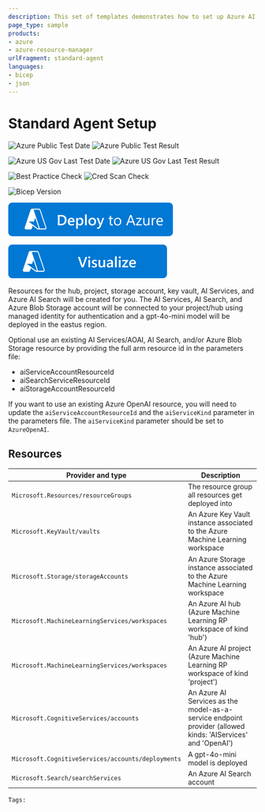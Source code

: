 ```yaml
---
description: This set of templates demonstrates how to set up Azure AI Agent Service with the standard setup, meaning with managed identity authentication for project/hub connections and public internet access enabled. Agents use customer-owned, single-tenant search and storage resources. With this setup, you have full control and visibility over these resources, but you will incur costs based on your usage.
page_type: sample
products:
- azure
- azure-resource-manager
urlFragment: standard-agent
languages:
- bicep
- json
---
```

# Standard Agent Setup

![Azure Public Test Date](https://azurequickstartsservice.blob.core.windows.net/badges/quickstarts/microsoft.azure-ai-agent-service/standard-agent/PublicLastTestDate.svg)
![Azure Public Test Result](https://azurequickstartsservice.blob.core.windows.net/badges/quickstarts/microsoft.azure-ai-agent-service/standard-agent/PublicDeployment.svg)

![Azure US Gov Last Test Date](https://azurequickstartsservice.blob.core.windows.net/badges/quickstarts/microsoft.azure-ai-agent-service/standard-agent/FairfaxLastTestDate.svg)
![Azure US Gov Last Test Result](https://azurequickstartsservice.blob.core.windows.net/badges/quickstarts/microsoft.azure-ai-agent-service/standard-agent/FairfaxDeployment.svg)

![Best Practice Check](https://azurequickstartsservice.blob.core.windows.net/badges/quickstarts/microsoft.azure-ai-agent-service/standard-agent/BestPracticeResult.svg)
![Cred Scan Check](https://azurequickstartsservice.blob.core.windows.net/badges/quickstarts/microsoft.azure-ai-agent-service/standard-agent/CredScanResult.svg)

![Bicep Version](https://azurequickstartsservice.blob.core.windows.net/badges/quickstarts/microsoft.azure-ai-agent-service/standard-agent/BicepVersion.svg)

[![Deploy To Azure](https://raw.githubusercontent.com/Azure/azure-quickstart-templates/master/1-CONTRIBUTION-GUIDE/images/deploytoazure.svg?sanitize=true)](https%3A%2F%2Fraw.githubusercontent.com%2Frmthurman%2FAMD_AI_agent_service%2Fmaster%2Fstandard-agent%2modules-standard%2Fazuredeploy.json)

[![Visualize](https://raw.githubusercontent.com/Azure/azure-quickstart-templates/master/1-CONTRIBUTION-GUIDE/images/visualizebutton.svg?sanitize=true)](http://armviz.io/#/?load=https%3A%2F%2Fraw.githubusercontent.com%2FAzure%2Fazure-quickstart-templates%2Fmaster%2Fquickstarts%2Fmicrosoft.azure-ai-agent-service%2Fstandard-agent%2Fazuredeploy.json)

Resources for the hub, project, storage account, key vault, AI Services, and Azure AI Search will be created for you. The AI Services, AI Search, and Azure Blob Storage account will be connected to your project/hub using managed identity for authentication and a gpt-4o-mini model will be deployed in the eastus region.

Optional use an existing AI Services/AOAI, AI Search, and/or Azure Blob Storage resource by providing the full arm resource id in the parameters file:

- aiServiceAccountResourceId
- aiSearchServiceResourceId
- aiStorageAccountResourceId

If you want to use an existing Azure OpenAI resource, you will need to update the `aiServiceAccountResourceId` and the `aiServiceKind` parameter in the parameters file. The `aiServiceKind` parameter should be set to `AzureOpenAI`.

## Resources

| Provider and type | Description |
| - | - |
| `Microsoft.Resources/resourceGroups` | The resource group all resources get deployed into |
| `Microsoft.KeyVault/vaults` | An Azure Key Vault instance associated to the Azure Machine Learning workspace |
| `Microsoft.Storage/storageAccounts` | An Azure Storage instance associated to the Azure Machine Learning workspace |
| `Microsoft.MachineLearningServices/workspaces` | An Azure AI hub (Azure Machine Learning RP workspace of kind 'hub') |
| `Microsoft.MachineLearningServices/workspaces` | An Azure AI project (Azure Machine Learning RP workspace of kind 'project') |
| `Microsoft.CognitiveServices/accounts` | An Azure AI Services as the model-as-a-service endpoint provider (allowed kinds: 'AIServices' and 'OpenAI') |
| `Microsoft.CognitiveServices/accounts/deployments` | A gpt-4o-mini model is deployed |
| `Microsoft.Search/searchServices` | An Azure AI Search account  |
`Tags: `
